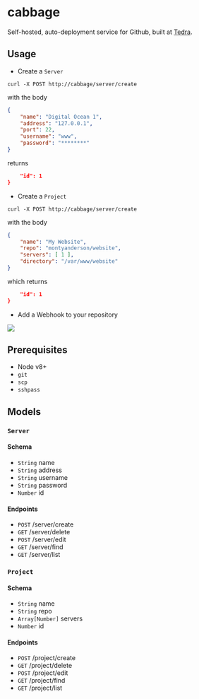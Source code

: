 # cabbage

Self-hosted, auto-deployment service for Github, built at [Tedra](https://github.com/tedra).

## Usage

* Create a `Server`

```
curl -X POST http://cabbage/server/create
```

with the body

``` json
{
	"name": "Digital Ocean 1",
	"address": "127.0.0.1",
	"port": 22,
	"username": "www",
	"password": "********"
}
```

returns

``` json
	"id": 1
}
```

* Create a `Project`

```
curl -X POST http://cabbage/server/create
```

with the body

``` json
{
	"name": "My Website",
	"repo": "montyanderson/website",
	"servers": [ 1 ],
	"directory": "/var/www/website"
}
```

which returns

``` json
	"id": 1
}
```

* Add a Webhook to your repository

![](http://i.imgur.com/d91RDQm.png)

## Prerequisites

* Node v8+
* `git`
* `scp`
* `sshpass`

## Models

### `Server`

#### Schema

* `String` name
* `String` address
* `String` username
* `String` password
* `Number` id

#### Endpoints

* `POST` /server/create
* `GET` /server/delete
* `POST` /server/edit
* `GET` /server/find
* `GET` /server/list

### `Project`

#### Schema

* `String` name
* `String` repo
* `Array[Number]` servers
* `Number` id

#### Endpoints

* `POST` /project/create
* `GET` /project/delete
* `POST` /project/edit
* `GET` /project/find
* `GET` /project/list
